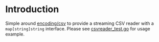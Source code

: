 # Introduction

Simple around [encoding/csv](https://golang.org/pkg/encoding/csv/) to provide a streaming CSV reader with a `map[string]string` interface. Please see [csvreader_test.go](csvreader_test.go) for usage example.